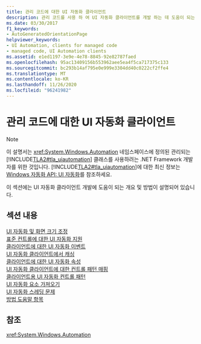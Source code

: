 ```yaml
---
title: 관리 코드에 대한 UI 자동화 클라이언트
description: 관리 코드를 사용 하 여 UI 자동화 클라이언트를 개발 하는 데 도움이 되는 개요 및 방법 항목에 대 한 링크를 참조 하세요.
ms.date: 03/30/2017
f1_keywords:
- AutoGeneratedOrientationPage
helpviewer_keywords:
- UI Automation, clients for managed code
- managed code, UI Automation clients
ms.assetid: e1ed1197-3e9e-4e78-8845-92e82787faed
ms.openlocfilehash: 95ac13409156b553962aee5ea4f5ca717375c133
ms.sourcegitcommit: bc293b14af795e0e999e3304dd40c0222cf2ffe4
ms.translationtype: MT
ms.contentlocale: ko-KR
ms.lasthandoff: 11/26/2020
ms.locfileid: "96241982"
---
```

# <a name="ui-automation-clients-for-managed-code"></a>관리 코드에 대한 UI 자동화 클라이언트

> [!NOTE]
> 이 설명서는 <xref:System.Windows.Automation> 네임스페이스에 정의된 관리되는 [!INCLUDE[TLA2#tla_uiautomation](../../../includes/tla2sharptla-uiautomation-md.md)] 클래스를 사용하려는 .NET Framework 개발자를 위한 것입니다. [!INCLUDE[TLA2#tla_uiautomation](../../../includes/tla2sharptla-uiautomation-md.md)]에 대한 최신 정보는 [Windows 자동화 API: UI 자동화](/windows/win32/winauto/entry-uiauto-win32)를 참조하세요.  
  
 이 섹션에는 UI 자동화 클라이언트 개발에 도움이 되는 개요 및 방법이 설명되어 있습니다.  
  
## <a name="in-this-section"></a>섹션 내용  

 [UI 자동화 및 화면 크기 조정](ui-automation-and-screen-scaling.md)  
 [표준 컨트롤에 대한 UI 자동화 지원](ui-automation-support-for-standard-controls.md)  
 [클라이언트에 대한 UI 자동화 이벤트](ui-automation-events-for-clients.md)  
 [UI 자동화 클라이언트에서 캐싱](caching-in-ui-automation-clients.md)  
 [클라이언트에 대한 UI 자동화 속성](ui-automation-properties-for-clients.md)  
 [UI 자동화 클라이언트에 대한 컨트롤 패턴 매핑](control-pattern-mapping-for-ui-automation-clients.md)  
 [클라이언트용 UI 자동화 컨트롤 패턴](ui-automation-control-patterns-for-clients.md)  
 [UI 자동화 요소 가져오기](obtaining-ui-automation-elements.md)  
 [UI 자동화 스레딩 문제](ui-automation-threading-issues.md)  
 [방법 도움말 항목](ui-automation-clients-for-managed-code-how-to-topics.md)  
  
## <a name="reference"></a>참조  

 <xref:System.Windows.Automation>
